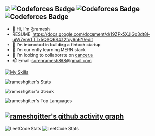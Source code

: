 ![](https://komarev.com/ghpvc/?username=rameshgitter)
![Codeforces Badge](https://codeforces-readme-stats.vercel.app/api/badge?username=pixelpilgrims)
![Codeforces Badge](https://codeforces-readme-stats.vercel.app/api/badge?username=manav086)
![Codeforces Badge](https://codeforces-readme-stats.vercel.app/api/badge?username=funny_map_53)
------------------------------------------------------------------------------------------------------------
- 👋 Hi, I’m @ramesh
- RESUME: https://docs.google.com/document/d/19ZPx5XJlGo3dt8l-ujW7enVTTTx5QSQ6S4X2fcy6n6Y/edit
- 👀 I’m interested in building a fintech startup
- 🌱 I’m currently learning MERN stack
- 💞️ I’m looking to collaborate on [cancer.ai](https://github.com/rameshgitter/cancer.ai)
- 📫 Email: sorenramesh868@gmail.com

[![My Skills](https://skillicons.dev/icons?i=c,cpp,python,django,opencv,octave,js,html,css,tailwind,npm,nodejs,postman,mongodb,mysql,react,vite,vercel,nginx,nextjs,docker,kubernetes,solidity,linux,mint,vscode,vim,neovim)](https://skillicons.dev)

<!---
rameshgitter/rameshgitter is a ✨ special ✨ repository because its `README.md` (this file) appears on your GitHub profile.
You can click the Preview link to take a look at your changes.
--->

![rameshgitter's Stats](https://github-readme-stats.vercel.app/api?username=rameshgitter&theme=vue-dark&show_icons=true&hide_border=true&count_private=true)

![rameshgitter's Streak](https://github-readme-streak-stats.herokuapp.com/?user=rameshgitter&theme=vue-dark&hide_border=true)

![rameshgitter's Top Languages](https://github-readme-stats.vercel.app/api/top-langs/?username=rameshgitter&theme=vue-dark&show_icons=true&hide_border=true&layout=compact)

[![rameshgitter's github activity graph](https://github-readme-activity-graph.vercel.app/graph?username=rameshgitter)](https://github.com/rameshgitter/github-readme-activity-graph)
----------------------------------------------------------------------------------------------------------------------------------------------------------------------------------------
![LeetCode Stats](https://leetcard.jacoblin.cool/sorenramesh868?theme=forest&font=Zen%20Maru%20Gothic&ext=heatmap)
![LeetCode Stats](https://leetcard.jacoblin.cool/funny_map_53?theme=forest&font=Zen%20Maru%20Gothic&ext=contest)
